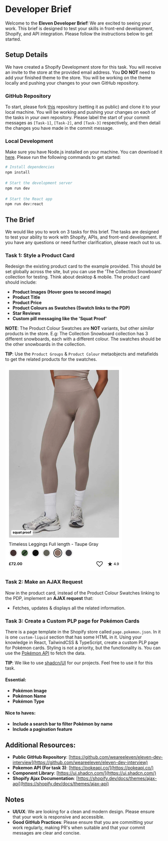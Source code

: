 # Developer Brief

Welcome to the **Eleven Developer Brief**! We are excited to seeing your work. This brief is designed to test your skills in front-end development, Shopify, and API integration. Please follow the instructions below to get started.

## Setup Details

We have created a Shopify Development store for this task. You will receive an invite to the store at the provided email address. You **DO NOT** need to add your finished theme to the store. You will be working on the theme locally and pushing your changes to your own GitHub repository.

### GitHub Repository

To start, please fork [this](https://github.com/weareeleven/eleven-dev-interview) repository (setting it as public) and clone it to your local machine. You will be working and pushing your changes on each of the tasks in _your own_ repository. Please label the start of your commit messages as `[Task-1]`, `[Task-2]`, and `[Task-3]` respectively, and then detail the changes you have made in the commit message.

### Local Development

Make sure you have Node.js installed on your machine. You can download it [here](https://nodejs.org/en/). Please run the following commands to get started:

```bash
# Install dependencies
npm install

# Start the development server
npm run dev

# Start the React app
npm run dev:react
```

## The Brief

We would like you to work on 3 tasks for this brief. The tasks are designed to test your ability to work with Shopify, APIs, and front-end development. If you have any questions or need further clarification, please reach out to us.

### Task 1: Style a Product Card

Redesign the existing product card to the example provided. This should be set globally across the site, but you can use the 'The Collection Snowboard' collection for testing. Think about desktop & mobile. The product card should include:

- **Product Images (Hover goes to second image)**
- **Product Title**
- **Product Price**
- **Product Colours as Swatches (Swatch links to the PDP)**
- **Star Reviews**
- **Custom pill messaging like the 'Squat Proof'**

**NOTE**: The Product Colour Swatches are **NOT** variants, but other _similar_ products in the store. E.g: The Collection Snowboard collection has 3 different snowboards, each with a different colour. The swatches should be the other snowboards in the collection.

**TIP**: Use the `Product Groups` & `Product Colour` metaobjects and metafields to get the related products for the swatches.

![Product Card Example](./assets/product-card-example.png)

### Task 2: Make an AJAX Request

Now in the product card, instead of the Product Colour Swatches linking to the PDP, implement an **AJAX request** that:

- Fetches, updates & displays all the related information.

### Task 3: Create a Custom PLP page for Pokémon Cards

There is a page template in the Shopify store called `page.pokemon.json`. In it is one `custom-liquid` section that has some HTML in it. Using your knowledge in React, TailwindCSS & TypeScript, create a custom PLP page for Pokémon cards. Styling is not a priority, but the functionality is. You can use the [Pokémon API](https://pokeapi.co/) to fetch the data.

**TIP**: We like to use [shadcn/UI](https://ui.shadcn.com/) for our projects. Feel free to use it for this task.

#### Essential:

- **Pokémon Image**
- **Pokémon Name**
- **Pokémon Type**

#### Nice to haves:

- **Include a search bar to filter Pokémon by name**
- **Include a pagination feature**

## Additional Resources:

- **Public GitHub Repository**: [https://github.com/weareeleven/eleven-dev-interview](https://github.com/weareeleven/eleven-dev-interview)
- **Pokemon API (For task 3)**: [https://pokeapi.co/](https://pokeapi.co/)
- **Component Library**: [https://ui.shadcn.com/](https://ui.shadcn.com/)
- **Shopify Ajax Documentation**: [https://shopify.dev/docs/themes/ajax-api](https://shopify.dev/docs/themes/ajax-api)

## Notes

- **UI/UX**: We are looking for a clean and modern design. Please ensure that your work is responsive and accessible.
- **Good GitHub Practices**: Please ensure that you are committing your work regularly, making PR's when suitable and that your commit messages are clear and concise.
